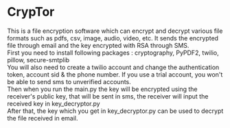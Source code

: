 # CrypTor
This is a file encryption software which can encrypt and decrypt various file formats such as pdfs, csv, image, audio, video, etc. It sends the encrypted file through email and the key encrypted with RSA through SMS. <br>
First you need to install following packages : cryptography, PyPDF2, twilio, pillow, secure-smtplib <br>
You will also need to create a twilio account and change the authentication token, account sid & the phone number. If you use a trial account, you won't be able to send sms to unverified accounts. <br>
Then when you run the main.py the key will be encrypted using the receiver's public key, that will be sent in sms, the receiver will input the received key in key_decryptor.py <br>
After that, the key which you get in key_decryptor.py can be used to decrypt the file received in email.
